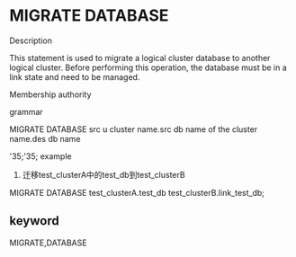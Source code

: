 # MIGRATE DATABASE
Description

This statement is used to migrate a logical cluster database to another logical cluster. Before performing this operation, the database must be in a link state and need to be managed.

Membership authority

grammar

MIGRATE DATABASE src u cluster name.src db name of the cluster name.des db name

'35;'35; example

1. 迁移test_clusterA中的test_db到test_clusterB

MIGRATE DATABASE test_clusterA.test_db test_clusterB.link_test_db;

## keyword
MIGRATE,DATABASE

